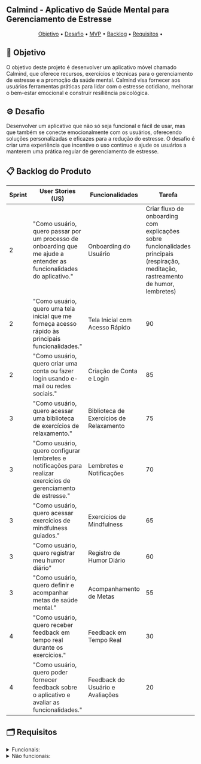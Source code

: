 ## Calmind - Aplicativo de Saúde Mental para Gerenciamento de Estresse

  <p align="center">
     <a href ="#objetivo">Objetivo</a>  •
     <a href ="#desafio">Desafio</a>  •
     <a href ="#mvp">MVP</a>  •
     <a href ="#backlog">Backlog</a>  •
     <a href ="#requisitos">Requisitos</a>  •
   </p>



## 🎯 Objetivo <a id="objetivo"></a>
O objetivo deste projeto é desenvolver um aplicativo móvel chamado Calmind, que oferece recursos, exercícios e técnicas para o gerenciamento de estresse e a promoção da saúde mental. Calmind visa fornecer aos usuários ferramentas práticas para lidar com o estresse cotidiano, melhorar o bem-estar emocional e construir resiliência psicológica.

## ⚙ Desafio <a id="desafio"></a>
Desenvolver um aplicativo que não só seja funcional e fácil de usar, mas que também se conecte emocionalmente com os usuários, oferecendo soluções personalizadas e eficazes para a redução do estresse. O desafio é criar uma experiência que incentive o uso contínuo e ajude os usuários a manterem uma prática regular de gerenciamento de estresse.


## 📋 Backlog do Produto <a id="backlog"></a>
| Sprint | User Stories (US) | Funcionalidades | Tarefa | Prioridade | Status | Entrega |
| ------ | -- | ------ | ---------- | ------------| ------ | ------- |
| 2 | "Como usuário, quero passar por um processo de onboarding que me ajude a entender as funcionalidades do aplicativo." | Onboarding do Usuário | Criar fluxo de onboarding com explicações sobre funcionalidades principais (respiração, meditação, rastreamento de humor, lembretes) | 95 | ⏳ | 05/05 |
| 2 | "Como usuário, quero uma tela inicial que me forneça acesso rápido às principais funcionalidades." | Tela Inicial com Acesso Rápido | 90 | ⏳ | 05/05 |
| 2 | "Como usuário, quero criar uma conta ou fazer login usando e-mail ou redes sociais." | Criação de Conta e Login  | 85 | ⏳ | 05/05 |
| 3 | "Como usuário, quero acessar uma biblioteca de exercícios de relaxamento." | Biblioteca de Exercícios de Relaxamento  | 75 | ⏳ | 26/05 |
| 3 | "Como usuário, quero configurar lembretes e notificações para realizar exercícios de gerenciamento de estresse." | Lembretes e Notificações | 70 | ⏳ | 26/05 |
| 3 | "Como usuário, quero acessar exercícios de mindfulness guiados." | Exercícios de Mindfulness |65  | ⏳ | 26/05 |
| 3 | "Como usuário, quero registrar meu humor diário" | Registro de Humor Diário | 60 | ⏳ | 26/05 |
| 3 | "Como usuário, quero definir e acompanhar metas de saúde mental." | Acompanhamento de Metas | 55 | ⏳ | 26/05 |
| 4 | "Como usuário, quero receber feedback em tempo real durante os exercícios." | Feedback em Tempo Real | 30 | ⏳ | 16/06 |
| 4 | "Como usuário, quero poder fornecer feedback sobre o aplicativo e avaliar as funcionalidades." | Feedback do Usuário e Avaliações | 20 | ⏳ | 16/06 |


## 🗂 Requisitos <a id="requisitos"></a>
<details>
   <summary>Funcionais:</summary>
   <ul>
        <li> O aplicativo deve permitir que os usuários criem e gerenciem suas contas de forma segura. </li.>
        <li> Deve oferecer uma variedade de exercícios de gerenciamento de estresse e técnicas de mindfulness. </li.>
        <li> Deve enviar lembretes e notificações para ajudar os usuários a manter uma prática regular. </li>
   <ul>
</details>
<details>
   <summary>Não funcionais:</summary>
   <ul>
   <li> O aplicativo deve ter uma interface intuitiva e fácil de usar. </li>
   <li> Deve garantir a segurança e privacidade dos dados dos usuários. </li>
   <li> Deve ser otimizado para um desempenho rápido e eficiente em diferentes dispositivos móveis. </li>
   </ul>


